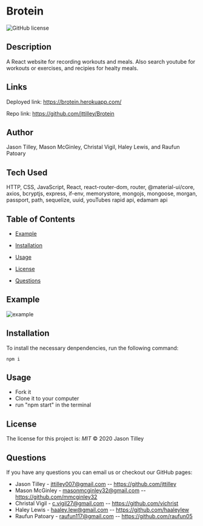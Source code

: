 # Brotein

![GitHub license](https://img.shields.io/badge/License-MIT-blue.svg)

## Description
A React website for recording workouts and meals. Also search youtube for workouts or exercises, and recipies for healty meals.

## Links
Deployed link: https://brotein.herokuapp.com/

Repo link: https://github.com/jttilley/Brotein

## Author
Jason Tilley, Mason McGinley, Christal Vigil, Haley Lewis, and Raufun Patoary

## Tech Used
HTTP, CSS, JavaScript, React, react-router-dom, router, @material-ui/core, axios, bcryptjs, express, if-env, memorystore, mongojs, mongoose, morgan, passport, path, sequelize, uuid, youTubes rapid api, edamam api

## Table of Contents
  * [Example](#example)
    
  * [Installation](#installation)
  
  * [Usage](#usage)
  
  * [License](#license)
  
  * [Questions](#questions)
    

## Example
![example](./public/assets/images/Screen-Shot.png)

## Installation
To install the necessary denpendencies, run the following command:
```
npm i
```

## Usage
* Fork it
* Clone it to your computer
* run "npm start" in the terminal

## License
The license for this project is: *MIT* ©  2020 Jason Tilley
  
## Questions
If you have any questions you can email us or checkout our GitHub pages: 
- Jason Tilley - jttilley007@gmail.com -- https://github.com/jttilley
- Mason McGinley - masonmcginley32@gmail.com -- https://github.com/mmcginley32
- Christal Vigil - c.vigil27@gmail.com -- https://github.com/vichrist
- Haley Lewis - haaley.lew@gmail.com -- https://github.com/haaleylew
- Raufun Patoary - raufun117@gmail.com -- https://github.com/raufun05
